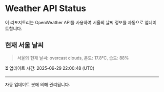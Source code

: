 
# Weather API Status

이 리포지토리는 OpenWeather API를 사용하여 서울의 날씨 정보를 자동으로 업데이트합니다.

## 현재 서울 날씨
> 서울의 현재 날씨: overcast clouds, 온도: 17.8°C, 습도: 88%

⏳ 업데이트 시간: 2025-09-29 22:00:48 (UTC)

---
자동 업데이트 봇에 의해 관리됩니다.
